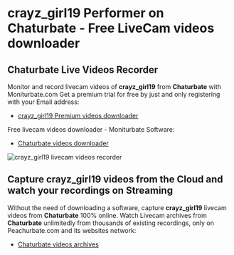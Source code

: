 # crayz_girl19 Performer on Chaturbate - Free LiveCam videos downloader

## Chaturbate Live Videos Recorder

Monitor and record livecam videos of **crayz_girl19** from **Chaturbate** with Moniturbate.com
Get a premium trial for free by just and only registering with your Email address:
* [crayz_girl19 Premium videos downloader](https://moniturbate.com/request-demo-licence-key.html)

Free livecam videos downloader - Moniturbate Software:
* [Chaturbate videos downloader](https://moniturbate.com/moniturbate-download-software.html)

![crayz_girl19 livecam videos recorder](https://peachurnet.com/templates/moniturbate-software.png)


## Capture crayz_girl19 videos from the Cloud and watch your recordings on Streaming

Without the need of downloading a software, capture **crayz_girl19** livecam videos from **Chaturbate** 100% online.
Watch Livecam archives from **Chaturbate** unlimitedly from thousands of existing recordings, only on Peachurbate.com and its websites network:
* [Chaturbate videos archives](https://peachurnet.com/)